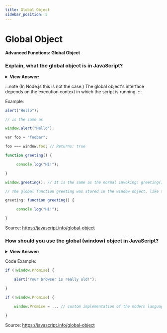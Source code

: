 ```yaml
---
title: Global Object
sidebar_position: 5
---
```


# Global Object

**Advanced Functions: Global Object**

<head>
  <title>Global Object - JavaScript Interview Questions & Answers</title>
  <meta charSet="utf-8" />
</head>

### Explain, what the global object is in JavaScript?

<details>
  <summary><strong>View Answer:</strong></summary>
  <div>
  <div><strong>Interview Response:</strong> A global object is an object that always exists in the global scope. In JavaScript, there is always a global object defined. In a web browser, when scripts create global variables defined with the var keyword, they are created as members of the global object.
</div>
  </div>
</details>

:::note
(In Node.js this is not the case.) The global object's interface depends on the execution context in which the script is running.
:::

Example:

```js
alert("Hello");

// is the same as

window.alert("Hello");

var foo = "foobar";

foo === window.foo; // Returns: true

function greeting() {

     console.log("Hi!");

}

window.greeting(); // It is the same as the normal invoking: greeting();

// The global function greeting was stored in the window object, like this:

greeting: function greeting() {

     console.log("Hi!");

}
```

Source: <https://javascript.info/global-object>

### How should you use the global (window) object in JavaScript?

<details>
  <summary><strong>View Answer:</strong></summary>
  <div>
   <div><strong>Interview Response:</strong> Using global variables is generally discouraged. There should be as few global variables as possible. The code design where a function gets “input” variables and produces certain “outcome” is clearer, less prone to errors and easier to test than if it uses outer or global variables. You can also use the global object to test for support of modern language features. This commonly done in Polyfills to ensure that user interaction results in an equitable response.
  </div>
  </div>
</details>

Code Example:

```js
if (!window.Promise) {

    alert("Your browser is really old!");

}

if (!window.Promise) {

    window.Promise = ... // custom implementation of the modern language feature

}
```

Source: <https://javascript.info/global-object>
